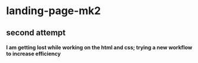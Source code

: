# landing-page-mk2
## second attempt
#### I am getting lost while working on the html and css; trying a new workflow to increase efficiency